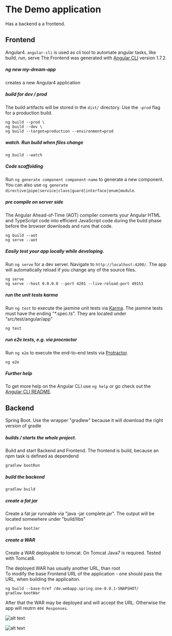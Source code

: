 # The Demo application
Has a backend a a frontend.

##  Frontend
Angular4. `angular-cli` is used as cli  tool to automate angular tasks, like build, run, serve
The Frontend was generated with [Angular CLI](https://github.com/angular/angular-cli) version 1.7.2.


##### ng new my-dream-app
creates a new Angular4 application 

##### build for dev / prod
The build artifacts will be stored in the `dist/` directory. Use the `-prod` flag for a production build.
```
ng build --prod \
ng build --dev \
ng build --target=production --environment=prod
```

##### watch. Run build when files change
```
ng build --watch
```

##### Code scaffolding

Run `ng generate component component-name` to generate a new component. You can also use `ng generate directive|pipe|service|class|guard|interface|enum|module`.


##### pre compile on server side
 The Angular Ahead-of-Time (AOT) compiler converts your Angular HTML and TypeScript code into efficient JavaScript code during the build phase before the browser downloads and runs that code.
```
ng build --aot
ng serve --aot
```

##### Easily test your app locally while developing.
Run `ng serve` for a dev server. Navigate to `http://localhost:4200/`. The app will automatically reload if you change any of the source files.

```
ng serve 
ng serve --host 0.0.0.0 --port 4201 --live-reload-port 49153
```


##### run the unit tests karma
Run `ng test` to execute the jasmine unit tests via [Karma](https://karma-runner.github.io).
The jasmine tests must have the ending "*.spec.ts".
They are located under "src/test/angular/app"

``` 
ng test
```

##### run e2e tests, e.g. via procractor
Run `ng e2e` to execute the end-to-end tests via [Protractor](http://www.protractortest.org/).

```
ng e2e
```


##### Further help

To get more help on the Angular CLI use `ng help` or go check out the [Angular CLI README](https://github.com/angular/angular-cli/blob/master/README.md).



## Backend
Spring Boot. Use the wrapper "gradlew" because it will download the right version of gradle


##### builds / starts the whole project. 
Build and start Backend and Frontend. The frontend is build, because an npm task is defined as dependend

```
gradlew bootRun
```

##### build the backend
```
gradlew build
 ```

##### create a fat jar 
Create a fat jar runnable via "java -jar complete.jar". The output will be located somewhere under "build/libs"
```
gradlew bootJar
```

##### create a WAR  
Create a WAR deployable to tomcat. On Tomcat Java7 is required. 
Tested with Tomcat8. 

The deployed WAR has usually another URL, than root \
To modify the base Frontend URL of the application - one should pass the URL, when building the applicaiton. 

```
ng build --base-href /de.webapp.spring.one-0.0.1-SNAPSHOT/
gradlew bootWar
```
After that the WAR may be deployed and will accept the URL. Otherwise the app will reutrn `404 Responses`.

![alt text](https://lh3.googleusercontent.com/-338MJ6cYX3Q/Wp1guI7L-VI/AAAAAAAAAEI/-FSKHmUbWFw7vpyrMP1MVinhuwC88B12QCHMYCw/s0/2018-03-05_16-22-31.png "DeployToTomcat8")


![alt text](https://lh3.googleusercontent.com/-kxfIr26UFBM/Wp1g3MkkM8I/AAAAAAAAAEM/vWEQkwvDedQQxAUGitAt5b1dKTAXp8nPQCHMYCw/s0/2018-03-05_16-23-08.png "Run")

